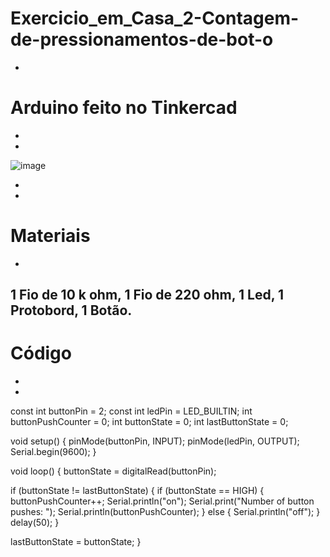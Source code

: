 # Exercicio_em_Casa_2-Contagem-de-pressionamentos-de-bot-o
-
# Arduino feito no Tinkercad
-
-
![image](https://github.com/user-attachments/assets/d76ce0d8-bb8d-4097-9805-0ab2dc0f40d4)

-
-
# Materiais
-
1 Fio de 10 k ohm,
1 Fio de 220 ohm,
1 Led, 1 Protobord, 
1 Botão.
-
# Código
-
-
const int buttonPin = 2;
const int ledPin = LED_BUILTIN;
int buttonPushCounter = 0;
int buttonState = 0;
int lastButtonState = 0;

void setup() {
  pinMode(buttonPin, INPUT);
  pinMode(ledPin, OUTPUT);
  Serial.begin(9600);
}

void loop() {
  buttonState = digitalRead(buttonPin);

  if (buttonState != lastButtonState) {
    if (buttonState == HIGH) {
      buttonPushCounter++;
      Serial.println("on");
      Serial.print("Number of button pushes: ");
      Serial.println(buttonPushCounter);
    } else {
      Serial.println("off");
    }
    delay(50);
  }

  lastButtonState = buttonState;
}
